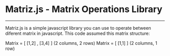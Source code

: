 # Matriz.js - Matrix Operations Library
____

Matriz.js is a simple javascript library you can use to operate between diferent matrix in javascript. This code assumed this matrix structure:
  
Matrix = [ [1,2] , [3,4] ] (2 columns, 2 rows)
Matrix = [ [1,1] ] (2 columns, 1 row) 
